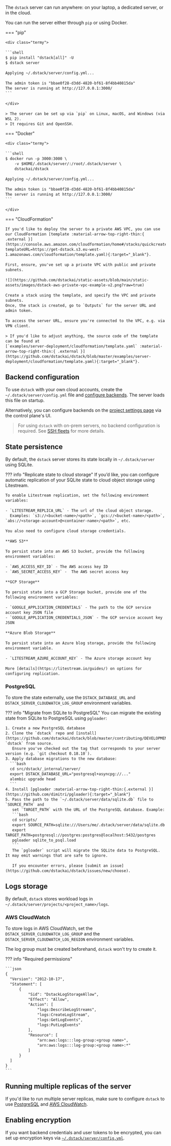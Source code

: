 The `dstack` server can run anywhere: on your laptop, a dedicated server, or in the cloud.

You can run the server either through `pip` or using Docker.

=== "pip"

    <div class="termy">
    
    ```shell
    $ pip install "dstack[all]" -U
    $ dstack server

    Applying ~/.dstack/server/config.yml...

    The admin token is "bbae0f28-d3dd-4820-bf61-8f4bb40815da"
    The server is running at http://127.0.0.1:3000/
    ```
    
    </div>

    > The server can be set up via `pip` on Linux, macOS, and Windows (via WSL 2).
    > It requires Git and OpenSSH.

=== "Docker"

    <div class="termy">
    
    ```shell
    $ docker run -p 3000:3000 \
        -v $HOME/.dstack/server/:/root/.dstack/server \
        dstackai/dstack

    Applying ~/.dstack/server/config.yml...

    The admin token is "bbae0f28-d3dd-4820-bf61-8f4bb40815da"
    The server is running at http://127.0.0.1:3000/
    ```
        
    </div>

=== "CloudFormation"

    If you'd like to deploy the server to a private AWS VPC, you can use 
    our CloudFormation [template :material-arrow-top-right-thin:{ .external }](https://console.aws.amazon.com/cloudformation/home#/stacks/quickcreate?templateURL=https://get-dstack.s3.eu-west-1.amazonaws.com/cloudformation/template.yaml){:target="_blank"}.

    First, ensure, you've set up a private VPC with public and private subnets.

    ![](https://github.com/dstackai/static-assets/blob/main/static-assets/images/dstack-aws-private-vpc-example-v2.png?raw=true)

    Create a stack using the template, and specify the VPC and private subnets.
    Once, the stack is created, go to `Outputs` for the server URL and admin token.

    To access the server URL, ensure you're connected to the VPC, e.g. via VPN client.

    > If you'd like to adjust anything, the source code of the template can be found at
    [`examples/server-deployment/cloudformation/template.yaml` :material-arrow-top-right-thin:{ .external }](https://github.com/dstackai/dstack/blob/master/examples/server-deployment/cloudformation/template.yaml){:target="_blank"}.

## Backend configuration

To use `dstack` with your own cloud accounts, create the `~/.dstack/server/config.yml` file and 
[configure backends](../reference/server/config.yml.md).
The server loads this file on startup. 

Alternatively, you can configure backends on the [project settings page](../concepts/projects/#project-backends) via the control plane's UI.

> For using `dstack` with on-prem servers, no backend configuration is required.
> See [SSH fleets](../concepts/fleets.md#ssh-fleets) for more details.

## State persistence

By default, the `dstack` server stores its state locally in `~/.dstack/server` using SQLite.

??? info "Replicate state to cloud storage"
    If you’d like, you can configure automatic replication of your SQLite state to cloud object storage using Litestream.

    To enable Litestream replication, set the following environment variables:
    
    - `LITESTREAM_REPLICA_URL` - The url of the cloud object storage.
      Examples: `s3://<bucket-name>/<path>`, `gcs://<bucket-name>/<path>`, `abs://<storage-account>@<container-name>/<path>`, etc.
    
    You also need to configure cloud storage credentials.
    
    **AWS S3**
    
    To persist state into an AWS S3 bucket, provide the following environment variables:
    
    - `AWS_ACCESS_KEY_ID` - The AWS access key ID
    - `AWS_SECRET_ACCESS_KEY` -  The AWS secret access key
    
    **GCP Storage**
    
    To persist state into a GCP Storage bucket, provide one of the following environment variables:
    
    - `GOOGLE_APPLICATION_CREDENTIALS` - The path to the GCP service account key JSON file
    - `GOOGLE_APPLICATION_CREDENTIALS_JSON` - The GCP service account key JSON

    **Azure Blob Storage**
    
    To persist state into an Azure blog storage, provide the following environment variable.
    
    - `LITESTREAM_AZURE_ACCOUNT_KEY` - The Azure storage account key
    
    More [details](https://litestream.io/guides/) on options for configuring replication.

### PostgreSQL

To store the state externally, use the `DSTACK_DATABASE_URL` and `DSTACK_SERVER_CLOUDWATCH_LOG_GROUP` environment variables.

??? info "Migrate from SQLite to PostgreSQL"
    You can migrate the existing state from SQLite to PostgreSQL using `pgloader`:

    1. Create a new PostgreSQL database
    2. Clone the `dstack` repo and [install](https://github.com/dstackai/dstack/blob/master/contributing/DEVELOPMENT.md) `dstack` from source.
       Ensure you've checked out the tag that corresponds to your server version (e.g. `git checkout 0.18.10`).
    3. Apply database migrations to the new database:
      ```bash
      cd src/dstack/_internal/server/
      export DSTACK_DATABASE_URL="postgresql+asyncpg://..."
      alembic upgrade head
      ```
    4. Install [pgloader :material-arrow-top-right-thin:{.external }](https://github.com/dimitri/pgloader){:target="_blank"}
    5. Pass the path to the `~/.dstack/server/data/sqlite.db` file to `SOURCE_PATH` and 
       set `TARGET_PATH` with the URL of the PostgreSQL database. Example:
       ```bash
       cd scripts/
       export SOURCE_PATH=sqlite:///Users/me/.dstack/server/data/sqlite.db
       export TARGET_PATH=postgresql://postgres:postgres@localhost:5432/postgres
       pgloader sqlite_to_psql.load
       ```
       The `pgloader` script will migrate the SQLite data to PostgreSQL. It may emit warnings that are safe to ignore. 
       
       If you encounter errors, please [submit an issue](https://github.com/dstackai/dstack/issues/new/choose).

## Logs storage

By default, `dstack` stores workload logs in `~/.dstack/server/projects/<project_name>/logs`.

### AWS CloudWatch

To store logs in AWS CloudWatch, set the `DSTACK_SERVER_CLOUDWATCH_LOG_GROUP` and
the `DSTACK_SERVER_CLOUDWATCH_LOG_REGION` environment variables. 

The log group must be created beforehand, `dstack` won't try to create it.

??? info "Required permissions"

    ```json
    {
      "Version": "2012-10-17",
      "Statement": [
          {
              "Sid": "DstackLogStorageAllow",
              "Effect": "Allow",
              "Action": [
                  "logs:DescribeLogStreams",
                  "logs:CreateLogStream",
                  "logs:GetLogEvents",
                  "logs:PutLogEvents"
              ],
              "Resource": [
                  "arn:aws:logs:::log-group:<group name>",
                  "arn:aws:logs:::log-group:<group name>:*"
              ]
          }
      ]
    }
    ```

## Running multiple replicas of the server

If you'd like to run multiple server replicas, make sure to configure `dstack` to use [PostgreSQL](#postgresql)
and [AWS CloudWatch](#aws-cloudwatch).

## Enabling encryption

If you want backend credentials and user tokens to be encrypted, you can set up encryption keys via
[`~/.dstack/server/config.yml`](../reference/server/config.yml.md#encryption_1).
